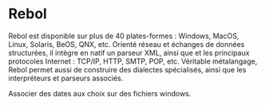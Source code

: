 # Rebol
Rebol est disponible sur plus de 40 plates-formes : Windows, MacOS, Linux, Solaris, BeOS, QNX, etc. Orienté réseau et échanges de données structurées, il intègre en natif un parseur XML, ainsi que et les principaux protocoles Internet : TCP/IP, HTTP, SMTP, POP, etc. Véritable métalangage, Rebol permet aussi de construire des dialectes spécialisés, ainsi que les interpréteurs et parseurs associés.

Associer des dates aux choix sur des fichiers windows.
